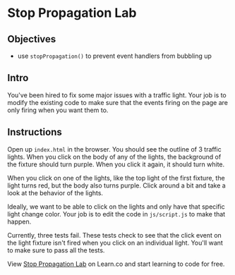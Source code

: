 # Stop Propagation Lab

## Objectives
+ use `stopPropagation()` to prevent event handlers from bubbling up

## Intro

You've been hired to fix some major issues with a traffic light. Your job is to modify the existing code to make sure that the events firing on the page are only firing when you want them to.

## Instructions
Open up `index.html` in the browser. You should see the outline of 3 traffic lights. When you click on the body of any of the lights, the background of the fixture should turn purple. When you click it again, it should turn white.

When you click on one of the lights, like the top light of the first fixture, the light turns red, but the body also turns purple. Click around a bit and take a look at the behavior of the lights.

Ideally, we want to be able to click on the lights and only have that specific light change color. Your job is to edit the code in `js/script.js` to make that happen.

Currently, three tests fail. These tests check to see that the click event on the light fixture isn't fired when you click on an individual light. You'll want to make sure to pass all the tests.

<p data-visibility='hidden'>View <a href='https://learn.co/lessons/js-jquery-stop-propogation-lab' title='Stop Propagation Lab'>Stop Propagation Lab</a> on Learn.co and start learning to code for free.</p>
